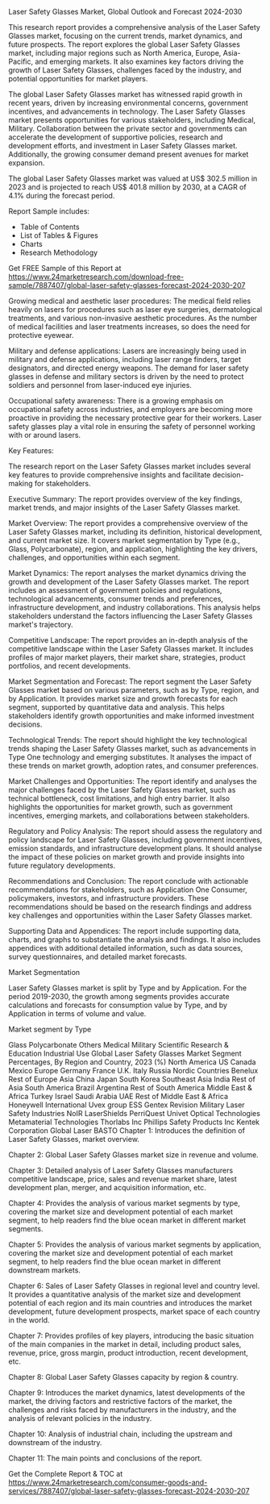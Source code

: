Laser Safety Glasses Market, Global Outlook and Forecast 2024-2030

This research report provides a comprehensive analysis of the Laser Safety Glasses market, focusing on the current trends, market dynamics, and future prospects. The report explores the global Laser Safety Glasses market, including major regions such as North America, Europe, Asia-Pacific, and emerging markets. It also examines key factors driving the growth of Laser Safety Glasses, challenges faced by the industry, and potential opportunities for market players.

The global Laser Safety Glasses market has witnessed rapid growth in recent years, driven by increasing environmental concerns, government incentives, and advancements in technology. The Laser Safety Glasses market presents opportunities for various stakeholders, including Medical, Military. Collaboration between the private sector and governments can accelerate the development of supportive policies, research and development efforts, and investment in Laser Safety Glasses market. Additionally, the growing consumer demand present avenues for market expansion.

The global Laser Safety Glasses market was valued at US$ 302.5 million in 2023 and is projected to reach US$ 401.8 million by 2030, at a CAGR of 4.1% during the forecast period.

Report Sample includes:
- Table of Contents
- List of Tables & Figures
- Charts
- Research Methodology

Get FREE Sample of this Report at https://www.24marketresearch.com/download-free-sample/7887407/global-laser-safety-glasses-forecast-2024-2030-207

Growing medical and aesthetic laser procedures: The medical field relies heavily on lasers for procedures such as laser eye surgeries, dermatological treatments, and various non-invasive aesthetic procedures. As the number of medical facilities and laser treatments increases, so does the need for protective eyewear.

Military and defense applications: Lasers are increasingly being used in military and defense applications, including laser range finders, target designators, and directed energy weapons. The demand for laser safety glasses in defense and military sectors is driven by the need to protect soldiers and personnel from laser-induced eye injuries.

Occupational safety awareness: There is a growing emphasis on occupational safety across industries, and employers are becoming more proactive in providing the necessary protective gear for their workers. Laser safety glasses play a vital role in ensuring the safety of personnel working with or around lasers.

Key Features:

The research report on the Laser Safety Glasses market includes several key features to provide comprehensive insights and facilitate decision-making for stakeholders.

Executive Summary: The report provides overview of the key findings, market trends, and major insights of the Laser Safety Glasses market.

Market Overview: The report provides a comprehensive overview of the Laser Safety Glasses market, including its definition, historical development, and current market size. It covers market segmentation by Type (e.g., Glass, Polycarbonate), region, and application, highlighting the key drivers, challenges, and opportunities within each segment.

Market Dynamics: The report analyses the market dynamics driving the growth and development of the Laser Safety Glasses market. The report includes an assessment of government policies and regulations, technological advancements, consumer trends and preferences, infrastructure development, and industry collaborations. This analysis helps stakeholders understand the factors influencing the Laser Safety Glasses market's trajectory.

Competitive Landscape: The report provides an in-depth analysis of the competitive landscape within the Laser Safety Glasses market. It includes profiles of major market players, their market share, strategies, product portfolios, and recent developments.

Market Segmentation and Forecast: The report segment the Laser Safety Glasses market based on various parameters, such as by Type, region, and by Application. It provides market size and growth forecasts for each segment, supported by quantitative data and analysis. This helps stakeholders identify growth opportunities and make informed investment decisions.

Technological Trends: The report should highlight the key technological trends shaping the Laser Safety Glasses market, such as advancements in Type One technology and emerging substitutes. It analyses the impact of these trends on market growth, adoption rates, and consumer preferences.

Market Challenges and Opportunities: The report identify and analyses the major challenges faced by the Laser Safety Glasses market, such as technical bottleneck, cost limitations, and high entry barrier. It also highlights the opportunities for market growth, such as government incentives, emerging markets, and collaborations between stakeholders.

Regulatory and Policy Analysis: The report should assess the regulatory and policy landscape for Laser Safety Glasses, including government incentives, emission standards, and infrastructure development plans. It should analyse the impact of these policies on market growth and provide insights into future regulatory developments.

Recommendations and Conclusion: The report conclude with actionable recommendations for stakeholders, such as Application One Consumer, policymakers, investors, and infrastructure providers. These recommendations should be based on the research findings and address key challenges and opportunities within the Laser Safety Glasses market.

Supporting Data and Appendices: The report include supporting data, charts, and graphs to substantiate the analysis and findings. It also includes appendices with additional detailed information, such as data sources, survey questionnaires, and detailed market forecasts.

Market Segmentation

Laser Safety Glasses market is split by Type and by Application. For the period 2019-2030, the growth among segments provides accurate calculations and forecasts for consumption value by Type, and by Application in terms of volume and value.

Market segment by Type

Glass
Polycarbonate
Others
Medical
Military
Scientific Research & Education
Industrial Use
Global Laser Safety Glasses Market Segment Percentages, By Region and Country, 2023 (%)
North America
US
Canada
Mexico
Europe
Germany
France
U.K.
Italy
Russia
Nordic Countries
Benelux
Rest of Europe
Asia
China
Japan
South Korea
Southeast Asia
India
Rest of Asia
South America
Brazil
Argentina
Rest of South America
Middle East & Africa
Turkey
Israel
Saudi Arabia
UAE
Rest of Middle East & Africa
Honeywell International
Uvex group
ESS
Gentex
Revision Military
Laser Safety Industries
NoIR LaserShields
PerriQuest
Univet Optical Technologies
Metamaterial Technologies
Thorlabs Inc
Phillips Safety Products Inc
Kentek Corporation
Global Laser
BASTO
Chapter 1: Introduces the definition of Laser Safety Glasses, market overview.

Chapter 2: Global Laser Safety Glasses market size in revenue and volume.

Chapter 3: Detailed analysis of Laser Safety Glasses manufacturers competitive landscape, price, sales and revenue market share, latest development plan, merger, and acquisition information, etc.

Chapter 4: Provides the analysis of various market segments by type, covering the market size and development potential of each market segment, to help readers find the blue ocean market in different market segments.

Chapter 5: Provides the analysis of various market segments by application, covering the market size and development potential of each market segment, to help readers find the blue ocean market in different downstream markets.

Chapter 6: Sales of Laser Safety Glasses in regional level and country level. It provides a quantitative analysis of the market size and development potential of each region and its main countries and introduces the market development, future development prospects, market space of each country in the world.

Chapter 7: Provides profiles of key players, introducing the basic situation of the main companies in the market in detail, including product sales, revenue, price, gross margin, product introduction, recent development, etc.

Chapter 8: Global Laser Safety Glasses capacity by region & country.

Chapter 9: Introduces the market dynamics, latest developments of the market, the driving factors and restrictive factors of the market, the challenges and risks faced by manufacturers in the industry, and the analysis of relevant policies in the industry.

Chapter 10: Analysis of industrial chain, including the upstream and downstream of the industry.

Chapter 11: The main points and conclusions of the report.

Get the Complete Report & TOC at https://www.24marketresearch.com/consumer-goods-and-services/7887407/global-laser-safety-glasses-forecast-2024-2030-207
